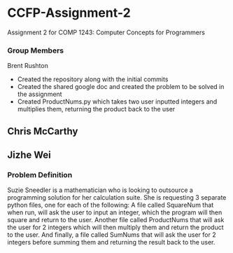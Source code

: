 # CCFP-Assignment-2
Assignment 2 for COMP 1243: Computer Concepts for Programmers

### Group Members

Brent Rushton 
 - Created the repository along with the initial commits
 - Created the shared google doc and created the problem to be solved in the assignment
 - Created ProductNums.py which takes two user inputted integers and multiplies them, returning the product back to the user
   
Chris McCarthy
 - 
 
Jizhe Wei
 -

### Problem Definition
Suzie Sneedler is a mathematician who is looking to outsource a programming solution for her calculation suite. She is requesting 3 separate python files, one for each of the following: A file called SquareNum that when run, will ask the user to input an integer, which the program will then square and return to the user. Another file called ProductNums that will ask the user for 2 integers which will then multiply them and return the product to the user. And finally, a file called SumNums that will ask the user for 2 integers before summing them and returning the result back to the user.


